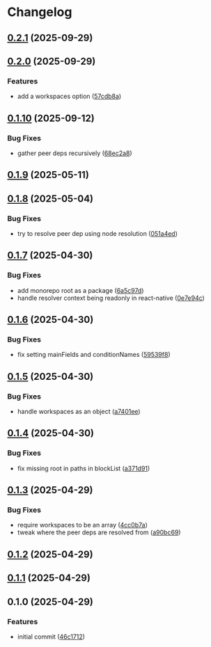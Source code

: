 # Changelog

## [0.2.1](https://github.com/satya164/react-native-monorepo-config/compare/v0.2.0...v0.2.1) (2025-09-29)

## [0.2.0](https://github.com/satya164/react-native-monorepo-config/compare/v0.1.10...v0.2.0) (2025-09-29)

### Features

* add a workspaces option ([57cdb8a](https://github.com/satya164/react-native-monorepo-config/commit/57cdb8aa348332051af03209d6c36ebdd1722dc9))

## [0.1.10](https://github.com/satya164/react-native-monorepo-config/compare/v0.1.9...v0.1.10) (2025-09-12)

### Bug Fixes

* gather peer deps recursively ([68ec2a8](https://github.com/satya164/react-native-monorepo-config/commit/68ec2a8618f2be44bc0ac87b152a002d16b0d721))

## [0.1.9](https://github.com/satya164/react-native-monorepo-config/compare/v0.1.8...v0.1.9) (2025-05-11)

## [0.1.8](https://github.com/satya164/react-native-monorepo-config/compare/v0.1.7...v0.1.8) (2025-05-04)

### Bug Fixes

* try to resolve peer dep using node resolution ([051a4ed](https://github.com/satya164/react-native-monorepo-config/commit/051a4ed009618e4adb6561bd66251693f9a6ca8e))

## [0.1.7](https://github.com/satya164/react-native-monorepo-config/compare/v0.1.6...v0.1.7) (2025-04-30)

### Bug Fixes

* add monorepo root as a package ([6a5c97d](https://github.com/satya164/react-native-monorepo-config/commit/6a5c97d2c0a3fcb385019102506d5bf39e930a8d))
* handle resolver context being readonly in react-native ([0e7e94c](https://github.com/satya164/react-native-monorepo-config/commit/0e7e94cd10ed54216b91bdbe46dcad962eafcec4))

## [0.1.6](https://github.com/satya164/react-native-monorepo-config/compare/v0.1.5...v0.1.6) (2025-04-30)

### Bug Fixes

* fix setting mainFields and conditionNames ([59539f8](https://github.com/satya164/react-native-monorepo-config/commit/59539f8fc3f750d085dedb7fadaeb09b476841d2))

## [0.1.5](https://github.com/satya164/react-native-monorepo-config/compare/v0.1.4...v0.1.5) (2025-04-30)

### Bug Fixes

* handle workspaces as an object ([a7401ee](https://github.com/satya164/react-native-monorepo-config/commit/a7401ee02963ef6be78984c573d67e8546444591))

## [0.1.4](https://github.com/satya164/react-native-monorepo-config/compare/v0.1.3...v0.1.4) (2025-04-30)

### Bug Fixes

* fix missing root in paths in blockList ([a371d91](https://github.com/satya164/react-native-monorepo-config/commit/a371d918061b16f11621d246130ee7d7ccba94cb))

## [0.1.3](https://github.com/satya164/react-native-monorepo-config/compare/v0.1.2...v0.1.3) (2025-04-29)

### Bug Fixes

* require workspaces to be an array ([4cc0b7a](https://github.com/satya164/react-native-monorepo-config/commit/4cc0b7a179b0d241b3ccc5ccef2290a27b169c6f))
* tweak where the peer deps are resolved from ([a90bc69](https://github.com/satya164/react-native-monorepo-config/commit/a90bc69df437a42b6cd1fec8ca7b076b64baa0f8))

## [0.1.2](https://github.com/satya164/react-native-monorepo-config/compare/v0.1.1...v0.1.2) (2025-04-29)

## [0.1.1](https://github.com/satya164/react-native-monorepo-config/compare/v0.1.0...v0.1.1) (2025-04-29)

## 0.1.0 (2025-04-29)

### Features

* initial commit ([46c1712](https://github.com/satya164/react-native-monorepo-config/commit/46c171265dfbd786b6de42ebc2b45ec63976a097))
